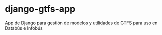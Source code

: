 # django-gtfs-app
App de Django para gestión de modelos y utilidades de GTFS para uso en Databús e Infobús
